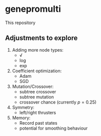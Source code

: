# genepromulti



This repository 

## Adjustments to explore
1. Adding more node types:
    - $\sqrt$
    - $\log$
    - $\exp$
2. Coefficient optimization:
    - Adam
    - SGD
3. Mutation/Crossover:
    - subtree crossover
    - subtree mutation
    - crossover chance (currently $p=0.25$)
4. Symmetry:
    - left/right thrusters
5. Memory:
    - Record past states
    - potential for smoothing behaviour
